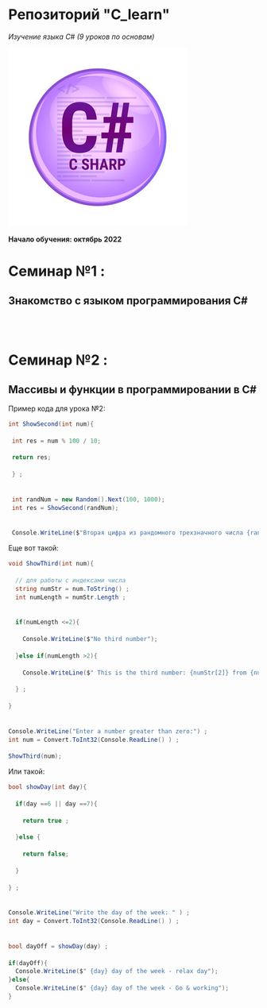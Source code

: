 # Репозиторий "C_learn" 

*Изучение языка С# (9 уроков по основам)*

![Логотип C#](logoC.jpg)

**Начало обучения: октябрь 2022**

# Семинар №1 : 
##  Знакомство с языком программирования С#

<br><br>

# Семинар №2 : 
##  Массивы и функции в программировании в С#
 
Пример кода для урока №2:

```C#
int ShowSecond(int num){  

 int res = num % 100 / 10;  
 
 return res; 
 
 } ;


 int randNum = new Random().Next(100, 1000);  
 int res = ShowSecond(randNum);  

 
 Console.WriteLine($"Вторая цифра из рандомного трехзначного числа {randNum} равна {res}");
```

Еще вот такой:

```C#
void ShowThird(int num){

  // для работы с индексами числа
  string numStr = num.ToString() ;   
  int numLength = numStr.Length ;  
 

  if(numLength <=2){

    Console.WriteLine($"No third number");  

  }else if(numLength >2){

    Console.WriteLine($" This is the third number: {numStr[2]} from {num}") ;

  } ;

}


Console.WriteLine("Enter a number greater than zero:") ;  
int num = Convert.ToInt32(Console.ReadLine() ) ; 

ShowThird(num);
```

Или такой:

```C#
bool showDay(int day){
 
  if(day ==6 || day ==7){

    return true ;
  
  }else {

    return false;

  }

} ;

 
Console.WriteLine("Write the day of the week: " ) ;  
int day = Convert.ToInt32(Console.ReadLine() ) ; 

 
bool dayOff = showDay(day) ;

if(dayOff){
  Console.WriteLine($" {day} day of the week - relax day");
}else{
  Console.WriteLine($" {day} day of the week - Go & working");
}
```

